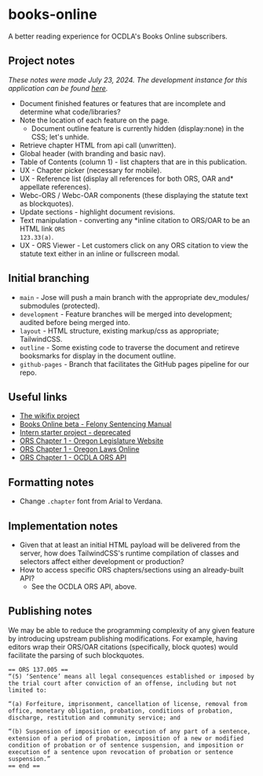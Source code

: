 # books-online
A better reading experience for OCDLA's Books Online subscribers.




## Project notes
_These notes were made July 23, 2024.  The development instance for this application can be found [here](https://pubs.ocdla.org/fsm/1)._
* Document finished features or features that are incomplete and determine what code/libraries?
* Note the location of each feature on the page.
  * Document outline feature is currently hidden (display:none) in the CSS; let's unhide.
* Retrieve chapter HTML from api call (unwritten).
* Global header (with branding and basic nav).
* Table of Contents (column 1) - list chapters that are in this publication.
* UX - Chapter picker (necessary for mobile).
* UX - Reference list (display all references for both ORS, OAR and* appellate references).
* Webc-ORS / Webc-OAR components (these displaying the statute text as blockquotes).
* Update sections - highlight document revisions.
* Text manipulation - converting any *inline citation to ORS/OAR to be an HTML link <code><a chapter="12" section="23" subsection="b">ORS 123.33(a)</a></code>.
* UX - ORS Viewer - Let customers click on any ORS citation to view the statute text either in an inline or fullscreen modal.


## Initial branching
* <code>main</code> - Jose will push a main branch with the appropriate dev_modules/ submodules (protected).
* <code>development</code> - Feature branches will be merged into development; audited before being merged into.
* <code>layout</code> - HTML structure, existing markup/css as appropriate; TailwindCSS.
* <code>outline</code> - Some existing code to traverse the document and retireve booksmarks for display in the document outline.
* <code>github-pages</code> - Branch that facilitates the GitHub pages pipeline for our repo.

## Useful links
* [The wikifix project](https://github.com/ocdladefense/wikifix)
* [Books Online beta - Felony Sentencing Manual](https://pubs.ocdla.org/fsm/1)
* [Intern starter project - deprecated](https://github.com/ocdladefense/intern-starter)
* [ORS Chapter 1 - Oregon Legislature Website](https://www.oregonlegislature.gov/bills_laws/ors/ors001.html)
* [ORS Chapter 1 - Oregon Laws Online](https://oregon.public.law/statutes/ors_1.001)
* [ORS Chapter 1 - OCDLA ORS API](https://appdev.ocdla.org/books-online/index.php?chapter=1)

## Formatting notes
* Change <code>.chapter</code> font from Arial to Verdana.

## Implementation notes
* Given that at least an initial HTML payload will be delivered from the server, how does TailwindCSS's runtime compilation of classes and selectors affect either development or production?
* How to access specific ORS chapters/sections using an already-built API?
  * See the OCDLA ORS API, above.

## Publishing notes
We may be able to reduce the programming complexity of any given feature by introducing upstream publishing modifications.  For example, having editors wrap their ORS/OAR citations (specifically, block quotes) would facilitate the parsing of such blockquotes.

```
== ORS 137.005 ==
“(5) ‘Sentence’ means all legal consequences established or imposed by the trial court after conviction of an offense, including but not limited to:

“(a) Forfeiture, imprisonment, cancellation of license, removal from office, monetary obligation, probation, conditions of probation, discharge, restitution and community service; and

“(b) Suspension of imposition or execution of any part of a sentence, extension of a period of probation, imposition of a new or modified condition of probation or of sentence suspension, and imposition or execution of a sentence upon revocation of probation or sentence suspension.”
== end ==
```


